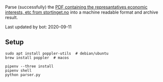 Parse (successfully) the [PDF containing the represantatives economic interests, etc from stortinget.no](https://www.stortinget.no/no/Stortinget-og-demokratiet/Representantene/Okonomiske-interesser/) into a machine readable format and archive result.

Last updated by bot: 2020-09-11

## Setup
    sudo apt install poppler-utils  # debian/ubuntu
    brew install poppler  # macos

    pipenv --three install
    pipenv shell
    python parser.py
